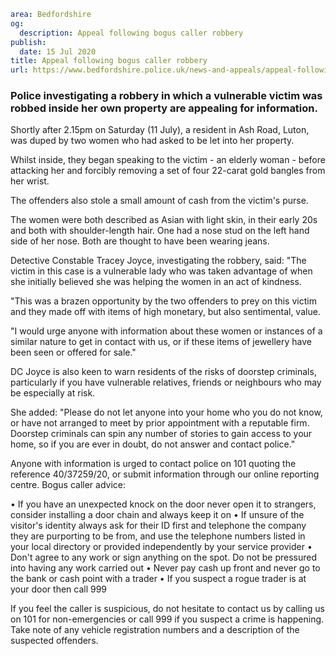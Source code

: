 ```yaml
area: Bedfordshire
og:
  description: Appeal following bogus caller robbery
publish:
  date: 15 Jul 2020
title: Appeal following bogus caller robbery
url: https://www.bedfordshire.police.uk/news-and-appeals/appeal-following-bogus-caller-robbery
```

### Police investigating a robbery in which a vulnerable victim was robbed inside her own property are appealing for information.

Shortly after 2.15pm on Saturday (11 July), a resident in Ash Road, Luton, was duped by two women who had asked to be let into her property.

Whilst inside, they began speaking to the victim - an elderly woman - before attacking her and forcibly removing a set of four 22-carat gold bangles from her wrist.

The offenders also stole a small amount of cash from the victim's purse.

The women were both described as Asian with light skin, in their early 20s and both with shoulder-length hair. One had a nose stud on the left hand side of her nose. Both are thought to have been wearing jeans.

Detective Constable Tracey Joyce, investigating the robbery, said: "The victim in this case is a vulnerable lady who was taken advantage of when she initially believed she was helping the women in an act of kindness.

"This was a brazen opportunity by the two offenders to prey on this victim and they made off with items of high monetary, but also sentimental, value.

"I would urge anyone with information about these women or instances of a similar nature to get in contact with us, or if these items of jewellery have been seen or offered for sale."

DC Joyce is also keen to warn residents of the risks of doorstep criminals, particularly if you have vulnerable relatives, friends or neighbours who may be especially at risk.

She added: "Please do not let anyone into your home who you do not know, or have not arranged to meet by prior appointment with a reputable firm. Doorstep criminals can spin any number of stories to gain access to your home, so if you are ever in doubt, do not answer and contact police."

Anyone with information is urged to contact police on 101 quoting the reference 40/37259/20, or submit information through our online reporting centre.
Bogus caller advice:

• If you have an unexpected knock on the door never open it to strangers, consider installing a door chain and always keep it on
• If unsure of the visitor's identity always ask for their ID first and telephone the company they are purporting to be from, and use the telephone numbers listed in your local directory or provided independently by your service provider
• Don't agree to any work or sign anything on the spot. Do not be pressured into having any work carried out
• Never pay cash up front and never go to the bank or cash point with a trader
• If you suspect a rogue trader is at your door then call 999

If you feel the caller is suspicious, do not hesitate to contact us by calling us on 101 for non-emergencies or call 999 if you suspect a crime is happening. Take note of any vehicle registration numbers and a description of the suspected offenders.
